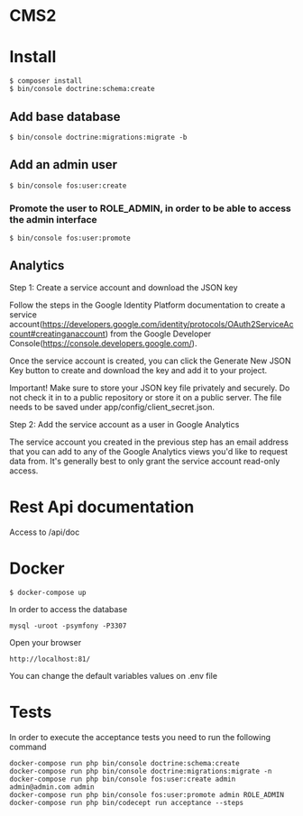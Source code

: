 CMS2
====

# Install

```
$ composer install
$ bin/console doctrine:schema:create
```

## Add base database 

```
$ bin/console doctrine:migrations:migrate -b
```


## Add an admin user

```
$ bin/console fos:user:create
```

### Promote the user to ROLE_ADMIN, in order to be able to access the admin interface

```
$ bin/console fos:user:promote
```

## Analytics

Step 1: Create a service account and download the JSON key

Follow the steps in the Google Identity Platform documentation to create a service account(https://developers.google.com/identity/protocols/OAuth2ServiceAccount#creatinganaccount) from the Google Developer Console(https://console.developers.google.com/).

Once the service account is created, you can click the Generate New JSON Key button to create and download the key and add it to your project.

Important!  Make sure to store your JSON key file privately and securely. Do not check it in to a public repository or store it on a public server. The file needs to be saved under app/config/client_secret.json.

Step 2: Add the service account as a user in Google Analytics

The service account you created in the previous step has an email address that you can add to any of the Google Analytics views you'd like to request data from. It's generally best to only grant the service account read-only access.

# Rest Api documentation

Access to /api/doc

# Docker

```
$ docker-compose up
```
In order to access the database

```
mysql -uroot -psymfony -P3307
```

Open your browser

```
http://localhost:81/
```

You can change the default variables values on .env file

# Tests

In order to execute the acceptance tests you need to run the following command

```
docker-compose run php bin/console doctrine:schema:create
docker-compose run php bin/console doctrine:migrations:migrate -n
docker-compose run php bin/console fos:user:create admin admin@admin.com admin
docker-compose run php bin/console fos:user:promote admin ROLE_ADMIN
docker-compose run php bin/codecept run acceptance --steps
```
